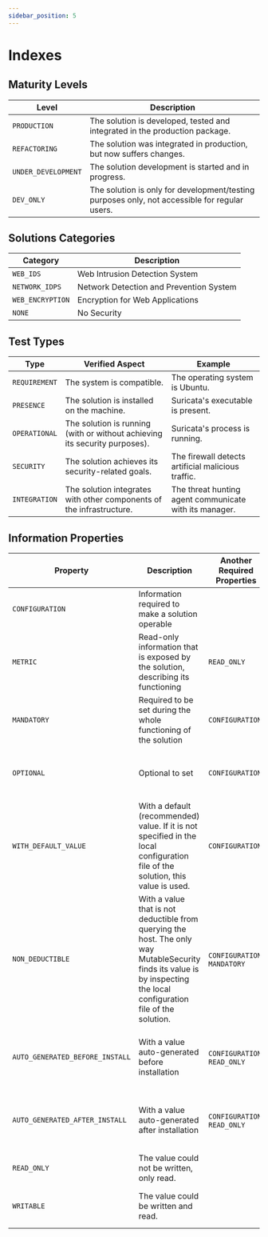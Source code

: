 ```yaml
---
sidebar_position: 5
---
```


# Indexes

## Maturity Levels

| Level               | Description                                                                                   |
| ------------------- | --------------------------------------------------------------------------------------------- |
| `PRODUCTION`        | The solution is developed, tested and integrated in the production package.                   |
| `REFACTORING`       | The solution was integrated in production, but now suffers changes.                           |
| `UNDER_DEVELOPMENT` | The solution development is started and in progress.                                          |
| `DEV_ONLY`          | The solution is only for development/testing purposes only, not accessible for regular users. |

## Solutions Categories

| Category         | Description                             |
| ---------------- | --------------------------------------- |
| `WEB_IDS`        | Web Intrusion Detection System          |
| `NETWORK_IDPS`   | Network Detection and Prevention System |
| `WEB_ENCRYPTION` | Encryption for Web Applications         |
| `NONE`           | No Security                             |

## Test Types

| Type          | Verified Aspect                                                            | Example                                                |
| ------------- | -------------------------------------------------------------------------- | ------------------------------------------------------ |
| `REQUIREMENT` | The system is compatible.                                                  | The operating system is Ubuntu.                        |
| `PRESENCE`    | The solution is installed on the machine.                                  | Suricata's executable is present.                      |
| `OPERATIONAL` | The solution is running (with or without achieving its security purposes). | Suricata's process is running.                         |
| `SECURITY`    | The solution achieves its security-related goals.                          | The firewall detects artificial malicious traffic.     |
| `INTEGRATION` | The solution integrates with other components of the infrastructure.       | The threat hunting agent communicate with its manager. |

## Information Properties

| Property                        | Description                                                                                                                                                             | Another Required Properties  | Example                                                       |
| ------------------------------- | ----------------------------------------------------------------------------------------------------------------------------------------------------------------------- | ---------------------------- | ------------------------------------------------------------- |
| `CONFIGURATION`                 | Information required to make a solution operable                                                                                                                        |                              | Quarantine folder for an antivirus                            |
| `METRIC`                        | Read-only information that is exposed by the solution, describing its functioning                                                                                       | `READ_ONLY`                  | Number of blocked malware by an antivirus                     |
| `MANDATORY`                     | Required to be set during the whole functioning of the solution                                                                                                         | `CONFIGURATION`              | Email where an XDR sends its critical alerts                  |
| `OPTIONAL`                      | Optional to set                                                                                                                                                         | `CONFIGURATION`              | Additional threat hunting sources for an IDS                  |
| `WITH_DEFAULT_VALUE`            | With a default (recommended) value. If it is not specified in the local configuration file of the solution, this value is used.                                         | `CONFIGURATION`              | Default 443 port for an HTTPS web server                      |
| `NON_DEDUCTIBLE`                | With a value that is not deductible from querying the host. The only way MutableSecurity finds its value is by inspecting the local configuration file of the solution. | `CONFIGURATION`, `MANDATORY` | Port on which a web server that needs to be protected listens |
| `AUTO_GENERATED_BEFORE_INSTALL` | With a value auto-generated before installation                                                                                                                         | `CONFIGURATION`, `READ_ONLY` | A random password, generated after installing Wazuh           |
| `AUTO_GENERATED_AFTER_INSTALL`  | With a value auto-generated after installation                                                                                                                          | `CONFIGURATION`, `READ_ONLY` | A random password, generated after installing Wazuh           |
| `READ_ONLY`                     | The value could not be written, only read.                                                                                                                              |                              | Any metric                                                    |
| `WRITABLE`                      | The value could be written and read.                                                                                                                                    |                              | A server on which an agent reports                            |
